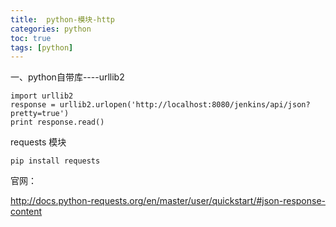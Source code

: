 ```yaml
---
title:  python-模块-http
categories: python   
toc: true  
tags: [python]
---
```



一、python自带库----urllib2


```
import urllib2
response = urllib2.urlopen('http://localhost:8080/jenkins/api/json?pretty=true')
print response.read()
```


requests 模块

```
pip install requests

```


官网：

http://docs.python-requests.org/en/master/user/quickstart/#json-response-content
